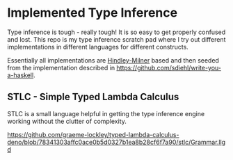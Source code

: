 # Implemented Type Inference

Type inference is tough - really tough! It is so easy to get properly confused
and lost. This repo is my type inference scratch pad where I try out different
implementations in different languages for different constructs.

Essentially all implementations are
[Hindley-Milner](https://en.wikipedia.org/wiki/Hindley–Milner_type_system) based
and then seeded from the implementation described in
https://github.com/sdiehl/write-you-a-haskell.

## STLC - Simple Typed Lambda Calculus

STLC is a small language helpful in getting the type inference engine working without the clutter of complexity.

https://github.com/graeme-lockley/typed-lambda-calculus-deno/blob/78341303affc0ace0b5d0327b1ea8b28cf6f7a90/stlc/Grammar.llgd
